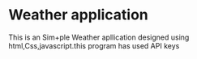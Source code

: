 # Weather application
This is an Sim+ple Weather apllication designed using html,Css,javascript.this program has used API keys
